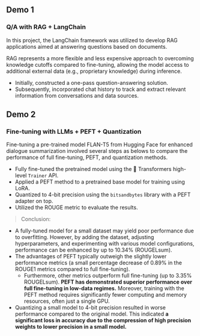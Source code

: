## Demo 1
### **Q/A with RAG + LangChain**

In this project, the LangChain framework was utilized to develop RAG applications aimed at answering questions based on documents.

RAG represents a more flexible and less expensive approach to overcoming knowledge cutoffs compared to fine-tuning, allowing the model access to additional external data (e.g., proprietary knowledge) during inference.

  - Initially, constructed a one-pass question-answering solution.
  - Subsequently, incorporated chat history to track and extract relevant information from conversations and data sources.






## Demo 2
### **Fine-tuning with LLMs + PEFT + Quantization**

Fine-tuning a pre-trained model FLAN-T5 from Hugging Face for enhanced dialogue summarization involved several steps as belows to compare the performance of full fine-tuning, PEFT, and quantization methods.

- Fully fine-tuned the pretrained model using the 🤗 Transformers high-level `Trainer` API.
- Applied a PEFT method to a pretrained base model for training using LoRA.
- Quantized to 4-bit precision using the `bitsandbytes` library with a PEFT adapter on top.
- Utilized the ROUGE metric to evaluate the results.

> Conclusion:

- A fully-tuned model for a small dataset may yield poor performance due to overfitting. However, by adding the dataset, adjusting hyperparameters, and experimenting with various model configurations, performance can be enhanced by up to 10.34% (ROUGELsum).
- The advantages of PEFT typically outweigh the slightly lower performance metrics (a small percentage decrease of 0.89% in the ROUGE1 metrics compared to full fine-tuning).
  - Furthermore, other metrics outperform full fine-tuning (up to 3.35% ROUGELsum). **PEFT has demonstrated superior performance over full fine-tuning in low-data regimes.** Moreover, training with the PEFT method requires significantly fewer computing and memory resources, often just a single GPU.
- Quantizing a small model to 4-bit precision resulted in worse performance compared to the original model. This indicated **a significant loss in accuracy due to the compression of high precision weights to lower precision in a small model.**



